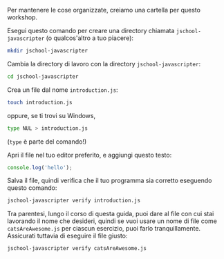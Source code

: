 Per mantenere le cose organizzate, creiamo una cartella per questo workshop.

Esegui questo comando per creare una directory chiamata `jschool-javascripter` (o qualcos'altro a tuo piacere):

```bash
mkdir jschool-javascripter
```

Cambia la directory di lavoro con la directory `jschool-javascripter`:

```bash
cd jschool-javascripter
```

Crea un file dal nome `introduction.js`:

```bash
touch introduction.js
```

oppure, se ti trovi su Windows,
```bash
type NUL > introduction.js
```
(`type` è parte del comando!)

Apri il file nel tuo editor preferito, e aggiungi questo testo:

```js
console.log('hello');
```

Salva il file, quindi verifica che il tuo programma sia corretto eseguendo questo comando:

```bash
jschool-javascripter verify introduction.js
```

Tra parentesi, lungo il corso di questa guida, puoi dare al file con cui stai lavorando il nome che desideri, quindi se vuoi usare un nome di file come `catsAreAwesome.js` per ciascun esercizio, puoi farlo tranquillamente. Assicurati tuttavia di eseguire il file giusto:

```bash
jschool-javascripter verify catsAreAwesome.js
```
